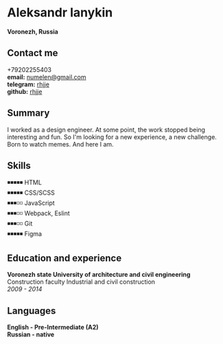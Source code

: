 # Aleksandr Ianykin #  
**Voronezh, Russia**  

## Contact me ##  
+79202255403  
**email:** numelen@gmail.com  
**telegram:** [rhjje](http://t.me/rhjje "write me")  
**github:** [rhjje](https://github.com/rhjje "new on github")  

## Summary ##  
I worked as a design engineer. At some point, the work stopped being interesting and fun. So I'm looking for a new experience, a new challenge. Born to watch memes. And here I am. 

## Skills ##  
◾◾◾◾◾ HTML  
◾◾◾◾◾ CSS/SCSS  
◾◾◾◽◽ JavaScript     
◾◾◾◽◽ Webpack, Eslint  
◾◾◾◽◽ Git  
◾◾◾◾◾ Figma   

## Education and experience ##  

**Voronezh state University of architecture and civil engineering**  
Construction faculty
Industrial and civil construction  
*2009 - 2014*   

## Languages ##  
**English - Pre-Intermediate (A2)**     
**Russian - native**